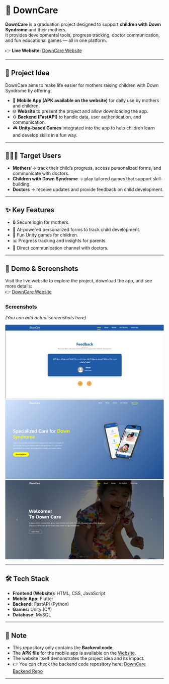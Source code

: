 # 🌟 DownCare

**DownCare** is a graduation project designed to support **children with Down Syndrome** and their mothers.  
It provides developmental tools, progress tracking, doctor communication, and fun educational games — all in one platform.  

👉 **Live Website:** [DownCare Website](https://emann2.github.io/DownCare/index.html)

---

## 🎯 Project Idea

DownCare aims to make life easier for mothers raising children with Down Syndrome by offering:  

- 📱 **Mobile App (APK available on the website)** for daily use by mothers and children.  
- 🌐 **Website** to present the project and allow downloading the app.  
- ⚙️ **Backend (FastAPI)** to handle data, user authentication, and communication.  
- 🎮 **Unity-based Games** integrated into the app to help children learn and develop skills in a fun way.  

---

## 👩‍👩‍👦 Target Users

- **Mothers** → track their child’s progress, access personalized forms, and communicate with doctors.  
- **Children with Down Syndrome** → play tailored games that support skill-building.  
- **Doctors** → receive updates and provide feedback on child development.  

---

## ✨ Key Features

- 🔒 Secure login for mothers.  
- 📝 AI-powered personalized forms to track child development.  
- 🧩 Fun Unity games for children.  
- 📊 Progress tracking and insights for parents.  
- 💬 Direct communication channel with doctors.  

---

## 📸 Demo & Screenshots

Visit the live website to explore the project, download the app, and see more details:  
👉 [DownCare Website](https://emann2.github.io/DownCare/index.html)

### Screenshots
*(You can add actual screenshots here)*

![Website Screenshot](assets/1.png)  
![Mobile App Screenshot](assets/2.png)  
![Game Screenshot](assets/3.png)  

---

## 🛠 Tech Stack

- **Frontend (Website):** HTML, CSS, JavaScript  
- **Mobile App:** Flutter  
- **Backend:** FastAPI (Python)  
- **Games:** Unity (C#)  
- **Database:** MySQL  

---

## 📌 Note

- This repository only contains the **Backend code**.  
- The **APK file** for the mobile app is available on the [Website](https://emann2.github.io/DownCare/index.html).  
- The website itself demonstrates the project idea and its impact.  
- 👉 You can check the backend code repository here: [DownCare Backend Repo](https://github.com/khaledsaad17/DownCare_backend)  

---
